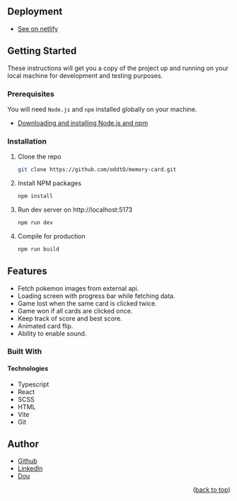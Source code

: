 


## Deployment

* [See on netlify](https://frolicking-mochi-e38496.netlify.app/)


<!-- GETTING STARTED -->
## Getting Started

These instructions will get you a copy of the project up and running on your local machine for development and testing purposes.

### Prerequisites

You will need `Node.js` and `npm` installed globally on your machine.
* [Downloading and installing Node.js and npm](https://docs.npmjs.com/downloading-and-installing-node-js-and-npm)

### Installation

1. Clone the repo
   ```sh
   git clone https://github.com/oddtO/memory-card.git
   ```
2. Install NPM packages
   ```sh
   npm install
   ```
3. Run dev server on http://localhost:5173
   ```sh
   npm run dev
   ```
4. Compile for production
   ```sh
   npm run build
   ```
















## Features

* Fetch pokemon images from external api.
* Loading screen with progress bar while fetching data.
* Game lost when the same card is clicked twice.
* Game won if all cards are clicked once.
* Keep track of score and best score.
* Animated card flip.
* Ability to enable sound.


### Built With

#### Technologies

* Typescript
* React
* SCSS
* HTML
* Vite
* Git






<!-- AUTHORS -->
## Author

* [Github](https://github.com/oddtO)
* [LinkedIn](https://www.linkedin.com/in/dmytro-yefimov-316690207/)
* [Dou](https://dou.ua/users/oddto/)
<p align="right">(<a href="#top">back to top</a>)</p>
